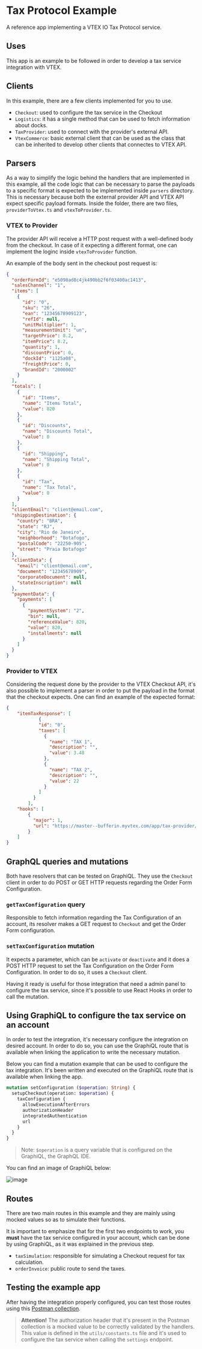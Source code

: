 

# Tax Protocol Example

A reference app implementing a VTEX IO Tax Protocol service.

## Uses
This app is an example to be followed in order to develop a tax service integration with VTEX. 

## Clients
In this example, there are a few clients implemented for you to use.
- `Checkout`: used to configure the tax service in the Checkout
- `Logistics`: it has a single method that can be used to fetch information about docks.
- `TaxProvider`: used to connect with the provider's external API.
- `VtexCommerce`: basic external client that can be used as the class that can be inherited to develop other clients that connectes to VTEX API. 

## Parsers
As a way to simplify the logic behind the handlers that are implemented in this example, all the code logic that can be necessary to parse the payloads to a specific format is expected to be implemented inside `parsers` directory. This is necessary because both the external provider API and VTEX API expect specific payload formats. Inside the folder, there are two files, `providerToVtex.ts` and `vtexToProvider.ts`.

### VTEX to Provider
The provider API will receive a HTTP post request with a well-defined body from the checkout. In case of it expecting a different format, one can implement the loginc inside `vtexToProvider` function. 

An example of the body sent in the checkout post request is:
```json
{
  "orderFormId": "e5098ad8c4jk490bb2f6f03400ac1413",
  "salesChannel": "1",
  "items": [
    {
      "id": "0",
      "sku": "26",
      "ean": "12345678909123",
      "refId": null,
      "unitMultiplier": 1,
      "measurementUnit": "un",
      "targetPrice": 8.2,
      "itemPrice": 8.2,
      "quantity": 1,
      "discountPrice": 0,
      "dockId": "1125a08",
      "freightPrice": 0,
      "brandId": "2000002"
    }
  ],
  "totals": [
    {
      "id": "Items",
      "name": "Items Total",
      "value": 820
    },
    {
      "id": "Discounts",
      "name": "Discounts Total",
      "value": 0
    },
    {
      "id": "Shipping",
      "name": "Shipping Total",
      "value": 0
    },
    {
      "id": "Tax",
      "name": "Tax Total",
      "value": 0
    }
  ],
  "clientEmail": "client@email.com",
  "shippingDestination": {
    "country": "BRA",
    "state": "RJ",
    "city": "Rio de Janeiro",
    "neighborhood": "Botafogo",
    "postalCode": "22250-905",
    "street": "Praia Botafogo"
  },
  "clientData": {
    "email": "client@email.com",
    "document": "12345678909",
    "corporateDocument": null,
    "stateInscription": null
  },
  "paymentData": {
    "payments": [
      {
        "paymentSystem": "2",
        "bin": null,
        "referenceValue": 820,
        "value": 820,
        "installments": null
      }
    ]
  }
}
```

### Provider to VTEX
Considering the request done by the provider to the VTEX Checkout API, it's also possible to implement a parser in order to put the payload in the format that the checkout expects. One can find an example of the expected format:

```json
{
    "itemTaxResponse": [
			{
		    "id": "0",
		    "taxes": [
		      {
		        "name": "TAX 1",
		        "description": "",
		        "value": 3.48
		      },
		      {
		        "name": "TAX 2",
		        "description": "",
		        "value": 22
		      }
		    ]
		  }
		],
    "hooks": [
        {
          "major": 1,
          "url": "https://master--bufferin.myvtex.com/app/tax-provider/oms/invoice"
        }
    ]
}
```

## GraphQL queries and mutations
Both have resolvers that can be tested on GraphiQL. They use the `Checkout` client in order to do POST or GET HTTP requests regarding the Order Form Configuration.

### `getTaxConfiguration` query
Responsible to fetch information regarding the Tax Configuration of an account, its resolver makes a GET request to `Checkout` and get the Order Form configuration.

### `setTaxConfiguration` mutation
It expects a parameter, which can be `activate` or `deactivate` and it does a POST HTTP request to set the Tax Configuration on the Order Form Configuration. In order to do so, it uses a `Checkout` client. 

Having it ready is useful for those integration that need a admin panel to configure the tax service, since it's possible to use React Hooks in order to call the mutation.

## Using GraphiQL to configure the tax service on an account

In order to test the integration, it's necessary configure the integration on desired account. In order to do so, you can use the GraphiQL route that is available when linking the application to write the necessary mutation.

Below you can find a mutation example that can be used to configure the tax integration. It's been written and executed on the GraphiQL route that is available when linking the app.

```graphql
mutation setConfiguration ($operation: String) {
  setupCheckout(operation: $operation) {
    taxConfiguration {
      allowExecutionAfterErrors
      authorizationHeader
      integratedAuthentication
      url
    }
  }
}
```
> Note: `$operation` is a query variable that is configured on the GraphiQL, the GraphQL IDE.

You can find an image of GraphiQL below:

![image](https://user-images.githubusercontent.com/19495917/89305970-a9ea1800-d645-11ea-9131-cab6efd34cf8.png)


## Routes
There are two main routes in this example and they are mainly using mocked values so as to simulate their functions.

It is important to emphasize that for the first two endpoints to work, you **must** have the tax service configured in your account, which can be done by using GraphiQL, as it was explained in the previous step.

- `taxSimulation`: responsible for simulating a Checkout request for tax calculation.
- `orderInvoice`: public route to send the taxes.

## Testing the example app

After having the integration properly configured, you can test those routes using this [Postman collection](https://www.getpostman.com/collections/3b2ee13b0cbba50e0809).

> **Attention!** The authorization header that it's present in the Postman collection is a mocked value to be correctly validated by the handlers. This value is defined in the `utils/constants.ts` file and it's used to configure the tax service when calling the `settings` endpoint.
